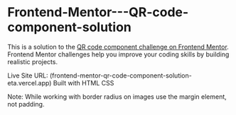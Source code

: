 # Frontend-Mentor---QR-code-component-solution
This is a solution to the [QR code component challenge on Frontend Mentor](https://www.frontendmentor.io/challenges/qr-code-component-iux_sIO_H). Frontend Mentor challenges help you improve your coding skills by building realistic projects. 

Live Site URL: (frontend-mentor-qr-code-component-solution-eta.vercel.app)
Built with
HTML
CSS


Note: While working with border radius on images use the margin element, not padding.
